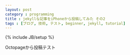 ```yaml
---
layout: post
category : programming
title : jekyllな記事をiPhoneから投稿してみた その2
tags : [ブログ, 技術, テスト, beginner, jekyll, tutorial]
---
```

{% include JB/setup %}

Octopageから投稿テスト  

